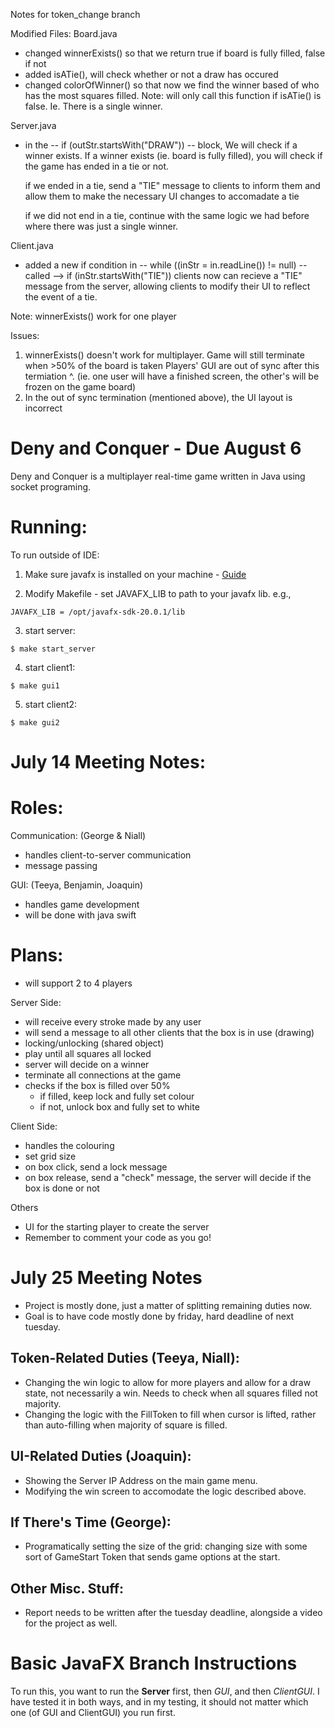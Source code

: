 Notes for token_change branch

Modified Files: 
Board.java
- changed winnerExists() so that we return true if board is fully filled, false if not
- added isATie(), will check whether or not a draw has occured
- changed colorOfWinner() so that now we find the winner based of who has the most
  squares filled. Note: will only call this function if isATie() is false.
  Ie. There is a single winner.

Server.java
- in the -- if (outStr.startsWith("DRAW")) -- block, We will check if a winner exists.
  If a winner exists (ie. board is fully filled), you will check if the game has ended 
  in a tie or not.

  if we ended in a tie, send a "TIE" message to clients to inform them and allow them
  to make the necessary UI changes to accomadate a tie

  if we did not end in a tie, continue with the same logic we had before where there 
  was just a single winner. 

Client.java
- added a new if condition in -- while ((inStr = in.readLine()) != null) --
  called --> if (inStr.startsWith("TIE"))
  clients now can recieve a "TIE" message from the server, allowing clients to modify 
  their UI to reflect the event of a tie.

Note: winnerExists() work for one player

Issues: 
1.  winnerExists() doesn't work for multiplayer.
    Game will still terminate when >50% of the board is taken
    Players' GUI are out of sync after this termiation ^. 
    (ie. one user will have a finished screen, the other's will be frozen on the game board)
2. In the out of sync termination (mentioned above), the UI layout is incorrect


# Deny and Conquer - Due August 6

Deny and Conquer is a multiplayer real-time game written in Java using socket programing.

# Running:
To run outside of IDE:
1. Make sure javafx is installed on your machine - [Guide](https://openjfx.io/openjfx-docs/#install-javafx)

2. Modify Makefile - set JAVAFX_LIB to path to your javafx lib.
e.g.,
```shell
JAVAFX_LIB = /opt/javafx-sdk-20.0.1/lib
```

3. start server:
```shell 
$ make start_server
```

4. start client1:
```shell
$ make gui1
```

5. start client2:
```shell
$ make gui2
```

# July 14 Meeting Notes: 

# Roles: 
Communication: (George & Niall)
- handles client-to-server communication
- message passing

GUI: (Teeya, Benjamin, Joaquin)
- handles game development
- will be done with java swift

# Plans:
- will support 2 to 4 players

Server Side: 
- will receive every stroke made by any user
- will send a message to all other clients that the box is in use (drawing)
- locking/unlocking (shared object)
- play until all squares all locked
- server will decide on a winner
- terminate all connections at the game
- checks if the box is filled over 50%
  - if filled, keep lock and fully set colour
  - if not, unlock box and fully set to white

Client Side:
- handles the colouring
- set grid size
- on box click, send a lock message
- on box release, send a "check" message, the server will decide if the box is done or not

Others
- UI for the starting player to create the server
- Remember to comment your code as you go!

# July 25 Meeting Notes
- Project is mostly done, just a matter of splitting remaining duties now.
- Goal is to have code mostly done by friday, hard deadline of next tuesday.
## Token-Related Duties (Teeya, Niall):
- Changing the win logic to allow for more players and allow for a draw state, not necessarily a win. Needs to check when all squares filled not majority.
- Changing the logic with the FillToken to fill when cursor is lifted, rather than auto-filling when majority of square is filled.
## UI-Related Duties (Joaquin):
- Showing the Server IP Address on the main game menu.
- Modifying the win screen to accomodate the logic described above.
## If There's Time (George):
- Programatically setting the size of the grid: changing size with some sort of GameStart Token that sends game options at the start.
## Other Misc. Stuff:
- Report needs to be written after the tuesday deadline, alongside a video for the project as well.

# Basic JavaFX Branch Instructions
To run this, you want to run the **Server** first, then *GUI*, and then *ClientGUI*. I have tested it in both ways, and in my testing, it should not matter which one (of GUI and ClientGUI) you run first.
  
